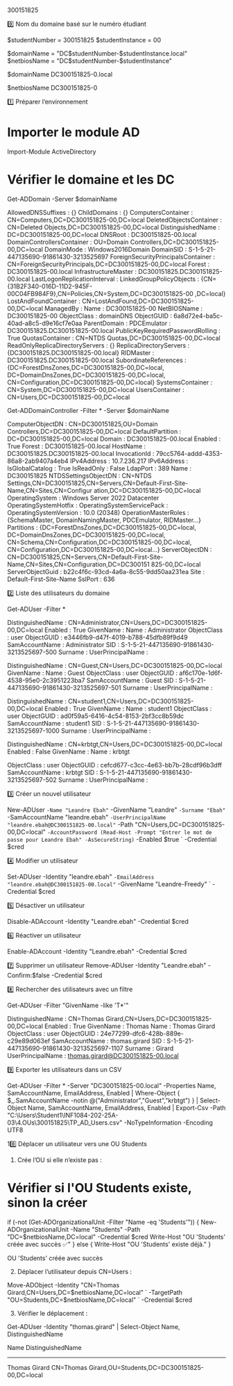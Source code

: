 300151825

0️⃣ Nom du domaine basé sur le numéro étudiant

$studentNumber = 300151825
$studentInstance = 00

$domainName = "DC$studentNumber-$studentInstance.local"
$netbiosName = "DC$studentNumber-$studentInstance"


$domainName
DC300151825-0.local

$netbiosName
DC300151825-0


1️⃣ Préparer l’environnement

# Importer le module AD
Import-Module ActiveDirectory
# Vérifier le domaine et les DC
Get-ADDomain -Server $domainName

AllowedDNSSuffixes                 : {}
ChildDomains                       : {}
ComputersContainer                 : CN=Computers,DC=DC300151825-00,DC=local
DeletedObjectsContainer            : CN=Deleted Objects,DC=DC300151825-00,DC=local
DistinguishedName                  : DC=DC300151825-00,DC=local
DNSRoot                            : DC300151825-00.local
DomainControllersContainer         : OU=Domain Controllers,DC=DC300151825-00,DC=local
DomainMode                         : Windows2016Domain
DomainSID                          : S-1-5-21-447135690-91861430-3213525697
ForeignSecurityPrincipalsContainer : CN=ForeignSecurityPrincipals,DC=DC300151825-00,DC=local
Forest                             : DC300151825-00.local
InfrastructureMaster               : DC300151825.DC300151825-00.local
LastLogonReplicationInterval       :
LinkedGroupPolicyObjects           : {CN={31B2F340-016D-11D2-945F-00C04FB984F9},CN=Policies,CN=System,DC=DC300151825-00
                                     ,DC=local}
LostAndFoundContainer              : CN=LostAndFound,DC=DC300151825-00,DC=local
ManagedBy                          :
Name                               : DC300151825-00
NetBIOSName                        : DC300151825-00
ObjectClass                        : domainDNS
ObjectGUID                         : 6a8d72e4-ba5c-40ad-a8c5-d9e16cf7e0aa
ParentDomain                       :
PDCEmulator                        : DC300151825.DC300151825-00.local
PublicKeyRequiredPasswordRolling   : True
QuotasContainer                    : CN=NTDS Quotas,DC=DC300151825-00,DC=local
ReadOnlyReplicaDirectoryServers    : {}
ReplicaDirectoryServers            : {DC300151825.DC300151825-00.local}
RIDMaster                          : DC300151825.DC300151825-00.local
SubordinateReferences              : {DC=ForestDnsZones,DC=DC300151825-00,DC=local,
                                     DC=DomainDnsZones,DC=DC300151825-00,DC=local,
                                     CN=Configuration,DC=DC300151825-00,DC=local}
SystemsContainer                   : CN=System,DC=DC300151825-00,DC=local
UsersContainer                     : CN=Users,DC=DC300151825-00,DC=local



Get-ADDomainController -Filter * -Server $domainName


ComputerObjectDN           : CN=DC300151825,OU=Domain Controllers,DC=DC300151825-00,DC=local
DefaultPartition           : DC=DC300151825-00,DC=local
Domain                     : DC300151825-00.local
Enabled                    : True
Forest                     : DC300151825-00.local
HostName                   : DC300151825.DC300151825-00.local
InvocationId               : 79cc5764-addd-4353-86a8-2ab9407a4eb4
IPv4Address                : 10.7.236.217
IPv6Address                :
IsGlobalCatalog            : True
IsReadOnly                 : False
LdapPort                   : 389
Name                       : DC300151825
NTDSSettingsObjectDN       : CN=NTDS Settings,CN=DC300151825,CN=Servers,CN=Default-First-Site-Name,CN=Sites,CN=Configur
                             ation,DC=DC300151825-00,DC=local
OperatingSystem            : Windows Server 2022 Datacenter
OperatingSystemHotfix      :
OperatingSystemServicePack :
OperatingSystemVersion     : 10.0 (20348)
OperationMasterRoles       : {SchemaMaster, DomainNamingMaster, PDCEmulator, RIDMaster...}
Partitions                 : {DC=ForestDnsZones,DC=DC300151825-00,DC=local,
                             DC=DomainDnsZones,DC=DC300151825-00,DC=local,
                             CN=Schema,CN=Configuration,DC=DC300151825-00,DC=local,
                             CN=Configuration,DC=DC300151825-00,DC=local...}
ServerObjectDN             : CN=DC300151825,CN=Servers,CN=Default-First-Site-Name,CN=Sites,CN=Configuration,DC=DC300151
                             825-00,DC=local
ServerObjectGuid           : b22c4f6c-93cd-4a6a-8c55-9dd50aa231ea
Site                       : Default-First-Site-Name
SslPort                    : 636


2️⃣ Liste des utilisateurs du domaine

Get-ADUser -Filter *

DistinguishedName : CN=Administrator,CN=Users,DC=DC300151825-00,DC=local
Enabled           : True
GivenName         :
Name              : Administrator
ObjectClass       : user
ObjectGUID        : e3446fb9-d47f-4019-b788-45dfb89f9d49
SamAccountName    : Administrator
SID               : S-1-5-21-447135690-91861430-3213525697-500
Surname           :
UserPrincipalName :

DistinguishedName : CN=Guest,CN=Users,DC=DC300151825-00,DC=local
GivenName         :
Name              : Guest
ObjectClass       : user
ObjectGUID        : af6c170e-1d6f-4538-95e0-2c3951223ba7
SamAccountName    : Guest
SID               : S-1-5-21-447135690-91861430-3213525697-501
Surname           :
UserPrincipalName :

DistinguishedName : CN=student1,CN=Users,DC=DC300151825-00,DC=local
Enabled           : True
GivenName         :
Name              : student1
ObjectClass       : user
ObjectGUID        : ad0f59a5-6416-4c54-8153-2bf3cc8b59dc
SamAccountName    : student1
SID               : S-1-5-21-447135690-91861430-3213525697-1000
Surname           :
UserPrincipalName :

DistinguishedName : CN=krbtgt,CN=Users,DC=DC300151825-00,DC=local
Enabled           : False
GivenName         :
Name              : krbtgt

ObjectClass       : user
ObjectGUID        : cefcd677-c3cc-4e63-bb7b-28cdf96b3dff
SamAccountName    : krbtgt
SID               : S-1-5-21-447135690-91861430-3213525697-502
Surname           :
UserPrincipalName :


3️⃣ Créer un nouvel utilisateur

New-ADUser `
  -Name "Leandre Ebah" `
  -GivenName "Leandre" `
  -Surname "Ebah" `
  -SamAccountName "leandre.ebah" `
  -UserPrincipalName "leandre.ebah@DC300151825-00.local" `
  -Path "CN=Users,DC=DC300151825-00,DC=local" `
  -AccountPassword (Read-Host -Prompt "Entrer le mot de passe pour Leandre Ebah" -AsSecureString) `
  -Enabled $true `
  -Credential $cred


4️⃣ Modifier un utilisateur

  Set-ADUser -Identity "leandre.ebah" `
           -EmailAddress "leandre.ebah@DC300151825-00.local" `
           -GivenName "Leandre-Freedy" `
           -Credential $cred


5️⃣ Désactiver un utilisateur

Disable-ADAccount -Identity "Leandre.ebah" -Credential $cred


6️⃣ Réactiver un utilisateur

Enable-ADAccount -Identity "Leandre.ebah" -Credential $cred


7️⃣ Supprimer un utilisateur
Remove-ADUser -Identity "Leandre.ebah" -Confirm:$false -Credential $cred


8️⃣ Rechercher des utilisateurs avec un filtre

 Get-ADUser -Filter "GivenName -like 'T*'"

 DistinguishedName : CN=Thomas Girard,CN=Users,DC=DC300151825-00,DC=local
Enabled           : True
GivenName         : Thomas
Name              : Thomas Girard
ObjectClass       : user
ObjectGUID        : 24e77299-dfc6-428b-889e-c29e89d063ef
SamAccountName    : thomas.girard
SID               : S-1-5-21-447135690-91861430-3213525697-1107
Surname           : Girard
UserPrincipalName : thomas.girard@DC300151825-00.local


9️⃣ Exporter les utilisateurs dans un CSV

Get-ADUser -Filter * -Server "DC300151825-00.local" -Properties Name, SamAccountName, EmailAddress, Enabled |
Where-Object { $_.SamAccountName -notin @("Administrator","Guest","krbtgt") } |
Select-Object Name, SamAccountName, EmailAddress, Enabled |
Export-Csv -Path "C:\Users\Student1\INF1084-202-25A-03\4.OUs\300151825\TP_AD_Users.csv" -NoTypeInformation -Encoding UTF8


10️⃣ Déplacer un utilisateur vers une OU Students

1. Crée l’OU si elle n’existe pas :

# Vérifier si l'OU Students existe, sinon la créer
if (-not (Get-ADOrganizationalUnit -Filter "Name -eq 'Students'")) {
    New-ADOrganizationalUnit -Name "Students" -Path "DC=$netbiosName,DC=local" -Credential $cred
    Write-Host "OU 'Students' créée avec succès ✅"
} else {
    Write-Host "OU 'Students' existe déjà."
}

OU 'Students' créée avec succès

2. Déplacer l’utilisateur depuis CN=Users :

Move-ADObject -Identity "CN=Thomas Girard,CN=Users,DC=$netbiosName,DC=local" `
              -TargetPath "OU=Students,DC=$netbiosName,DC=local" `
              -Credential $cred

3. Vérifier le déplacement :

Get-ADUser -Identity "thomas.girard" | Select-Object Name, DistinguishedName

Name          DistinguishedName
----          -----------------
Thomas Girard CN=Thomas Girard,OU=Students,DC=DC300151825-00,DC=local
